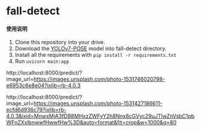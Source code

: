 # fall-detect

#### 使用说明

1. Clone this repository into your drive.
2. Download the [YOLOv7-POSE](https://github.com/WongKinYiu/yolov7/releases/download/v0.1/yolov7-w6-pose.pt) model into fall-detect directory.
3. Install all the requirements with `pip install -r requirements.txt`
4. Run `uvicorn main:app`

http://localhost:8000/predict/?image_url=https://images.unsplash.com/photo-1531746020798-e6953c6e8e04?ixlib=rb-4.0.3

http://localhost:8000/predict/?image_url=https://images.unsplash.com/photo-1531427186611-ecfd6d936c79?ixlib=rb-4.0.3&ixid=MnwxMjA3fDB8MHxzZWFyY2h8Nnx8cGVyc29uJTIwZnVsbC1pbWFnZXxlbnwwfHwwfHw%3D&auto=format&fit=crop&w=1000&q=80
